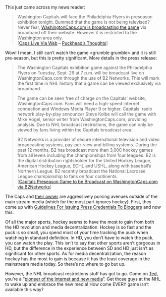 This just came across my news reader:

> Washington Capitals will face the Philadelphia Flyers in preseason
> exhibition tonight. Bummed that the game is not being televised? Never
> fear, [WashingtonCaps.com is broadcasting the
> game](http://www.washingtoncaps.com/news/news.asp?story_id=4180) via
> broadband off their website. However it is restricted to the
> Washington area only.\
> [[Caps Live Via
> Web](http://pheadsthoughts.blogspot.com/2006/09/caps-live-via-web_26.html)
> – [Puckhead’s Thoughts](http://pheadsthoughts.blogspot.com)]

Wow! I mean, I still can’t watch the game \<grumble grumble\> and it is
still pre-season, but this is pretty significant. More details in the
press release:

> The Washington Capitals exhibition game against the Philadelphia
> Flyers on Tuesday, Sept. 26 at 7 p.m. will be broadcast live on
> WashingtonCaps.com through the use of B2 Networks. This will mark the
> first time in NHL history that a game can be viewed exclusively via
> broadband.
>
> The game can be seen free of charge on the Capitals’ website,
> WashingtonCaps.com. Fans will need a high-speed internet connection
> and Windows Media Player 9 or higher. Capitals’ radio network
> play-by-play announcer Steve Kolbe will call the game with Mike Vogel,
> senior writer from WashingtonCaps.com, providing analysis. Due to NHL
> broadcast restrictions, the game can only be viewed by fans living
> within the Capitals broadcast area.
>
> B2 Networks is a provider of secure international television and video
> broadcasting systems, pay-per-view and billing systems. During the
> past 12 months, B2 has broadcast more than 3,000 hockey games from all
> levels including the championships from four leagues. B2 is the
> digital distribution rightsholder for the United Hockey League,
> American Hockey League, ECHL and USHL, along with baseball’s Northern
> League. B2 recently broadcast the National Lacrosse League
> championship to fans on four continents.\
> [[Capitals Preseason Game to be Broadcast on WashingtonCaps.com via
> B2Networks](http://www.washingtoncaps.com/news/news.asp?story_id=4180)]

The Caps and [their owner](http://ted.aol.com/) are aggressively pursing
avenues outside of the main stream media (which for the most part
ignores hockey). First, they come up with [Guidelines For Issuing Press
Credentials To
Bloggers](http://www.ericmcerlain.com/offwingopinion/archives/006447.php) and
now this.

Of all the major sports, hockey seems to have the most to gain from both
the HD revolution and media decentralization. Hockey is so fast and the
puck is so small, you spend most of your time tracking the puck when
watching in standard definition. In HD, you don’t have to watch the
puck, you can watch the play. This isn’t to say that other sports aren’t
gorgeous in HD, but the difference in the experience between SD and HD
just isn’t as significant for other sports. As for media
decentralization, the reason hockey has the most to gain is because it
has the least coverage in the mainstream media today. So there’s no
where to go but up.

However, the NHL broadcast restrictions stuff has got to go. Come on
[Ted](http://ted.aol.com/), you’re a “[pioneer of the Internet and new
media](http://www.corp.aol.com/whoweare/whoswho/leonsis.shtml)”. Get
those guys at the NHL to wake up and embrace the new media! How come
EVERY game isn’t available this way?

